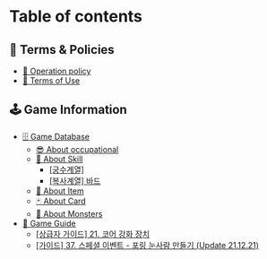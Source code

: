 # Table of contents

## 🚩 Terms & Policies

* [📜 Operation policy](README.md)
* [📃 Terms of Use](undefined/undefined-1.md)

## 🕹 Game Information

* [🗄 Game Database](undefined-1/db/README.md)
  * [😎 About occupational](undefined-1/db/undefined.md)
  * [🎇 About Skill](game-information/game-database/about-skill/README.md)
    * [\[궁수계열\]](game-information/game-database/about-skill/undefined.md)
    * [\[복사계열\] 바드](<game-information/game-database/about-skill/undefined (1).md>)
  * [🦰 About Item](undefined-1/db/undefined-2.md)
  * [🃏 About Card](undefined-1/db/undefined-3.md)
  * [👾 About Monsters](undefined-1/db/undefined-4.md)
* [📓 Game Guide](undefined-1/undefined/README.md)
  * [\[상급자 가이드\] 21. 코어 강화 장치](undefined-1/undefined/1..md)
  * [\[가이드\] 37. 스페셜 이벤트 - 포링 눈사람 만들기 (Update 21.12.21)](game-information/game-guide/37.-update-21.12.21.md)
